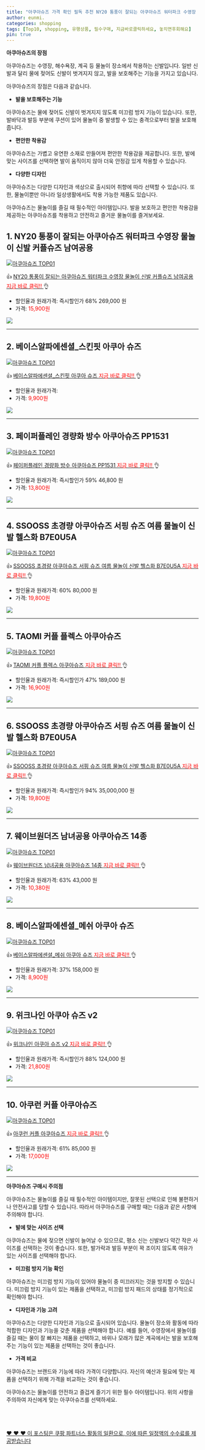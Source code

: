 ```yaml
---
title: "아쿠아슈즈 가격 확인 필독 추천 NY20 통풍이 잘되는 아쿠아슈즈 워터파크 수영장 물놀이 신발 커플슈즈 남여공용 비교 장점 구매가이드"
author: eunmi.
categories: shopping
tags: [Top10, shopping, 유행상품, 필수구매, 지금바로클릭하세요, 놓치면후회해요]
pin: true
---
```

**아쿠아슈즈의 장점**

아쿠아슈즈는 수영장, 해수욕장, 계곡 등 물놀이 장소에서 착용하는 신발입니다. 일반 신발과 달리 물에 젖어도 신발이 벗겨지지 않고, 발을 보호해주는 기능을 가지고 있습니다.

아쿠아슈즈의 장점은 다음과 같습니다.

* **발을 보호해주는 기능**

아쿠아슈즈는 물에 젖어도 신발이 벗겨지지 않도록 미끄럼 방지 기능이 있습니다. 또한, 발바닥과 발등 부분에 쿠션이 있어 물놀이 중 발생할 수 있는 충격으로부터 발을 보호해줍니다.

* **편안한 착용감**

아쿠아슈즈는 가볍고 유연한 소재로 만들어져 편안한 착용감을 제공합니다. 또한, 발에 맞는 사이즈를 선택하면 발이 움직이지 않아 더욱 안정감 있게 착용할 수 있습니다.

* **다양한 디자인**

아쿠아슈즈는 다양한 디자인과 색상으로 출시되어 취향에 따라 선택할 수 있습니다. 또한, 물놀이뿐만 아니라 일상생활에서도 착용 가능한 제품도 있습니다.

아쿠아슈즈는 물놀이를 즐길 때 필수적인 아이템입니다. 발을 보호하고 편안한 착용감을 제공하는 아쿠아슈즈를 착용하고 안전하고 즐거운 물놀이를 즐겨보세요.

   

## 1. NY20 통풍이 잘되는 아쿠아슈즈 워터파크 수영장 물놀이 신발 커플슈즈 남여공용

[![아쿠아슈즈 TOP01](https://thumbnail6.coupangcdn.com/thumbnails/remote/230x230ex/image/vendor_inventory/c1f3/4854537e9454217a1df1498f01a44bde3c570e5bdea85be553ff718f5889.jpg)](https://link.coupang.com/re/AFFSDP?lptag=AF3617701&subid=GithubCoopas&pageKey=7412726131&traceid=V0-153&itemId=19210797224&vendorItemId=86327899444)


👍 [NY20 통풍이 잘되는 아쿠아슈즈 워터파크 수영장 물놀이 신발 커플슈즈 남여공용 <font color=red> 지금 바로 클릭!! </font> ](https://link.coupang.com/re/AFFSDP?lptag=AF3617701&subid=GithubCoopas&pageKey=7412726131&traceid=V0-153&itemId=19210797224&vendorItemId=86327899444) 👌 


- 할인율과 원래가격: 즉시할인가 68%  269,000   원
- 가격: <span style='color:red'>15,900원</span>

[![](/discount_price.png)](https://link.coupang.com/re/AFFSDP?lptag=AF3617701&subid=GithubCoopas&pageKey=7412726131&traceid=V0-153&itemId=19210797224&vendorItemId=86327899444)

---


   

## 2. 베이스알파에센셜_스킨핏 아쿠아 슈즈

[![아쿠아슈즈 TOP01](https://thumbnail8.coupangcdn.com/thumbnails/remote/230x230ex/image/retail/images/551137623347210-c8fb1679-de4f-4f20-b286-b3e2dbaf422c.jpg)](https://link.coupang.com/re/AFFSDP?lptag=AF3617701&subid=GithubCoopas&pageKey=7060014104&traceid=V0-153&itemId=17502692994&vendorItemId=84670005725)


👍 [베이스알파에센셜_스킨핏 아쿠아 슈즈 <font color=red> 지금 바로 클릭!! </font> ](https://link.coupang.com/re/AFFSDP?lptag=AF3617701&subid=GithubCoopas&pageKey=7060014104&traceid=V0-153&itemId=17502692994&vendorItemId=84670005725) 👌 


- 할인율과 원래가격: 
- 가격: <span style='color:red'>9,900원</span>

[![](/discount_price.png)](https://link.coupang.com/re/AFFSDP?lptag=AF3617701&subid=GithubCoopas&pageKey=7060014104&traceid=V0-153&itemId=17502692994&vendorItemId=84670005725)

---


   

## 3. 페이퍼플레인 경량화 방수 아쿠아슈즈 PP1531

[![아쿠아슈즈 TOP01](https://thumbnail7.coupangcdn.com/thumbnails/remote/230x230ex/image/retail/images/3884384350757812-73698eca-8cc0-4b26-88f9-3d3995cbdac3.jpg)](https://link.coupang.com/re/AFFSDP?lptag=AF3617701&subid=GithubCoopas&pageKey=6622105634&traceid=V0-153&itemId=15060978893&vendorItemId=82283348893)


👍 [페이퍼플레인 경량화 방수 아쿠아슈즈 PP1531 <font color=red> 지금 바로 클릭!! </font> ](https://link.coupang.com/re/AFFSDP?lptag=AF3617701&subid=GithubCoopas&pageKey=6622105634&traceid=V0-153&itemId=15060978893&vendorItemId=82283348893) 👌 


- 할인율과 원래가격: 즉시할인가 59%  46,800   원
- 가격: <span style='color:red'>13,800원</span>

[![](/discount_price.png)](https://link.coupang.com/re/AFFSDP?lptag=AF3617701&subid=GithubCoopas&pageKey=6622105634&traceid=V0-153&itemId=15060978893&vendorItemId=82283348893)

---


   

## 4. SSOOSS 초경량 아쿠아슈즈 서핑 슈즈 여름 물놀이 신발 헬스화 B7E0U5A

[![아쿠아슈즈 TOP01](https://thumbnail8.coupangcdn.com/thumbnails/remote/230x230ex/image/vendor_inventory/677f/dedf2ffff121f65409a1a8c2c31bd42a14d2c1d8556ad924aec0e3ec7852.jpg)](https://link.coupang.com/re/AFFSDP?lptag=AF3617701&subid=GithubCoopas&pageKey=7394310091&traceid=V0-153&itemId=19123979206&vendorItemId=86243716928)


👍 [SSOOSS 초경량 아쿠아슈즈 서핑 슈즈 여름 물놀이 신발 헬스화 B7E0U5A <font color=red> 지금 바로 클릭!! </font> ](https://link.coupang.com/re/AFFSDP?lptag=AF3617701&subid=GithubCoopas&pageKey=7394310091&traceid=V0-153&itemId=19123979206&vendorItemId=86243716928) 👌 


- 할인율과 원래가격: 60%  80,000   원
- 가격: <span style='color:red'>19,800원</span>

[![](/discount_price.png)](https://link.coupang.com/re/AFFSDP?lptag=AF3617701&subid=GithubCoopas&pageKey=7394310091&traceid=V0-153&itemId=19123979206&vendorItemId=86243716928)

---


   

## 5. TAOMI 커플 플렉스 아쿠아슈즈

[![아쿠아슈즈 TOP01](https://thumbnail8.coupangcdn.com/thumbnails/remote/230x230ex/image/vendor_inventory/e4b6/785d3b1ccc10a1df3ae5909795e539f96c391bd0677382ecd68adcc8c1ab.jpg)](https://link.coupang.com/re/AFFSDP?lptag=AF3617701&subid=GithubCoopas&pageKey=7449713160&traceid=V0-153&itemId=19391239087&vendorItemId=86503529615)


👍 [TAOMI 커플 플렉스 아쿠아슈즈 <font color=red> 지금 바로 클릭!! </font> ](https://link.coupang.com/re/AFFSDP?lptag=AF3617701&subid=GithubCoopas&pageKey=7449713160&traceid=V0-153&itemId=19391239087&vendorItemId=86503529615) 👌 


- 할인율과 원래가격: 즉시할인가 47%  189,000   원
- 가격: <span style='color:red'>16,900원</span>

[![](/discount_price.png)](https://link.coupang.com/re/AFFSDP?lptag=AF3617701&subid=GithubCoopas&pageKey=7449713160&traceid=V0-153&itemId=19391239087&vendorItemId=86503529615)

---


   

## 6. SSOOSS 초경량 아쿠아슈즈 서핑 슈즈 여름 물놀이 신발 헬스화 B7E0U5A

[![아쿠아슈즈 TOP01](https://thumbnail6.coupangcdn.com/thumbnails/remote/230x230ex/image/vendor_inventory/85d1/93004c62ecca30632254acc6bd10dcc2e34c521e4a2e06ed5a9359642d0e.jpg)](https://link.coupang.com/re/AFFSDP?lptag=AF3617701&subid=GithubCoopas&pageKey=7394310091&traceid=V0-153&itemId=19123979203&vendorItemId=86243716852)


👍 [SSOOSS 초경량 아쿠아슈즈 서핑 슈즈 여름 물놀이 신발 헬스화 B7E0U5A <font color=red> 지금 바로 클릭!! </font> ](https://link.coupang.com/re/AFFSDP?lptag=AF3617701&subid=GithubCoopas&pageKey=7394310091&traceid=V0-153&itemId=19123979203&vendorItemId=86243716852) 👌 


- 할인율과 원래가격: 즉시할인가 94%  35,000,000   원
- 가격: <span style='color:red'>19,800원</span>

[![](/discount_price.png)](https://link.coupang.com/re/AFFSDP?lptag=AF3617701&subid=GithubCoopas&pageKey=7394310091&traceid=V0-153&itemId=19123979203&vendorItemId=86243716852)

---


   

## 7. 웨이브원더즈 남녀공용 아쿠아슈즈 14종

[![아쿠아슈즈 TOP01](https://thumbnail8.coupangcdn.com/thumbnails/remote/230x230ex/image/vendor_inventory/d1cf/e121607140135a554d84e52e4abd506608adacdd8a57a33a732f817e7c82.png)](https://link.coupang.com/re/AFFSDP?lptag=AF3617701&subid=GithubCoopas&pageKey=6805989399&traceid=V0-153&itemId=19161040141&vendorItemId=86700255152)


👍 [웨이브원더즈 남녀공용 아쿠아슈즈 14종 <font color=red> 지금 바로 클릭!! </font> ](https://link.coupang.com/re/AFFSDP?lptag=AF3617701&subid=GithubCoopas&pageKey=6805989399&traceid=V0-153&itemId=19161040141&vendorItemId=86700255152) 👌 


- 할인율과 원래가격: 63%  43,000   원
- 가격: <span style='color:red'>10,380원</span>

[![](/discount_price.png)](https://link.coupang.com/re/AFFSDP?lptag=AF3617701&subid=GithubCoopas&pageKey=6805989399&traceid=V0-153&itemId=19161040141&vendorItemId=86700255152)

---


   

## 8. 베이스알파에센셜_메쉬 아쿠아 슈즈

[![아쿠아슈즈 TOP01](https://thumbnail7.coupangcdn.com/thumbnails/remote/230x230ex/image/retail/images/4853198146372617-f46ae391-3b35-4775-8ab4-42c027d9c6db.jpg)](https://link.coupang.com/re/AFFSDP?lptag=AF3617701&subid=GithubCoopas&pageKey=7060014397&traceid=V0-153&itemId=17502694156&vendorItemId=84670006956)


👍 [베이스알파에센셜_메쉬 아쿠아 슈즈 <font color=red> 지금 바로 클릭!! </font> ](https://link.coupang.com/re/AFFSDP?lptag=AF3617701&subid=GithubCoopas&pageKey=7060014397&traceid=V0-153&itemId=17502694156&vendorItemId=84670006956) 👌 


- 할인율과 원래가격: 37%  158,000   원
- 가격: <span style='color:red'>8,900원</span>

[![](/discount_price.png)](https://link.coupang.com/re/AFFSDP?lptag=AF3617701&subid=GithubCoopas&pageKey=7060014397&traceid=V0-153&itemId=17502694156&vendorItemId=84670006956)

---


   

## 9. 위크나인 아쿠아 슈즈 v2

[![아쿠아슈즈 TOP01](https://thumbnail10.coupangcdn.com/thumbnails/remote/230x230ex/image/vendor_inventory/a413/a85858c46a229bf0d69d352203d13691d1b4af46f64a9722bff0e8b16ca6.jpg)](https://link.coupang.com/re/AFFSDP?lptag=AF3617701&subid=GithubCoopas&pageKey=6603487437&traceid=V0-153&itemId=14944585759&vendorItemId=82194646549)


👍 [위크나인 아쿠아 슈즈 v2 <font color=red> 지금 바로 클릭!! </font> ](https://link.coupang.com/re/AFFSDP?lptag=AF3617701&subid=GithubCoopas&pageKey=6603487437&traceid=V0-153&itemId=14944585759&vendorItemId=82194646549) 👌 


- 할인율과 원래가격: 즉시할인가 88%  124,000   원
- 가격: <span style='color:red'>21,800원</span>

[![](/discount_price.png)](https://link.coupang.com/re/AFFSDP?lptag=AF3617701&subid=GithubCoopas&pageKey=6603487437&traceid=V0-153&itemId=14944585759&vendorItemId=82194646549)

---


   

## 10. 아쿠런 커플 아쿠아슈즈

[![아쿠아슈즈 TOP01](https://thumbnail7.coupangcdn.com/thumbnails/remote/230x230ex/image/retail/images/2020/05/29/18/1/c18dfdb8-5a22-4bb1-a58c-b2affae62ba5.jpg)](https://link.coupang.com/re/AFFSDP?lptag=AF3617701&subid=GithubCoopas&pageKey=1255193911&traceid=V0-153&itemId=2255475441&vendorItemId=70801020392)


👍 [아쿠런 커플 아쿠아슈즈 <font color=red> 지금 바로 클릭!! </font> ](https://link.coupang.com/re/AFFSDP?lptag=AF3617701&subid=GithubCoopas&pageKey=1255193911&traceid=V0-153&itemId=2255475441&vendorItemId=70801020392) 👌 


- 할인율과 원래가격: 61%  85,000   원
- 가격: <span style='color:red'>17,000원</span>

[![](/discount_price.png)](https://link.coupang.com/re/AFFSDP?lptag=AF3617701&subid=GithubCoopas&pageKey=1255193911&traceid=V0-153&itemId=2255475441&vendorItemId=70801020392)

---
**아쿠아슈즈 구매시 주의점**

아쿠아슈즈는 물놀이를 즐길 때 필수적인 아이템이지만, 잘못된 선택으로 인해 불편하거나 안전사고를 당할 수 있습니다. 따라서 아쿠아슈즈를 구매할 때는 다음과 같은 사항에 주의해야 합니다.

* **발에 맞는 사이즈 선택**

아쿠아슈즈는 물에 젖으면 신발이 늘어날 수 있으므로, 평소 신는 신발보다 약간 작은 사이즈를 선택하는 것이 좋습니다. 또한, 발가락과 발등 부분이 꽉 조이지 않도록 여유가 있는 사이즈를 선택해야 합니다.

* **미끄럼 방지 기능 확인**

아쿠아슈즈는 미끄럼 방지 기능이 있어야 물놀이 중 미끄러지는 것을 방지할 수 있습니다. 미끄럼 방지 기능이 있는 제품을 선택하고, 미끄럼 방지 패드의 상태를 정기적으로 확인해야 합니다.

* **디자인과 기능 고려**

아쿠아슈즈는 다양한 디자인과 기능으로 출시되어 있습니다. 물놀이 장소와 활동에 따라 적합한 디자인과 기능을 갖춘 제품을 선택해야 합니다. 예를 들어, 수영장에서 물놀이를 즐길 때는 물이 잘 빠지는 제품을 선택하고, 바위나 모래가 많은 계곡에서는 발을 보호해주는 기능이 있는 제품을 선택하는 것이 좋습니다.

* **가격 비교**

아쿠아슈즈는 브랜드와 기능에 따라 가격이 다양합니다. 자신의 예산과 필요에 맞는 제품을 선택하기 위해 가격을 비교하는 것이 좋습니다.

아쿠아슈즈는 물놀이를 안전하고 즐겁게 즐기기 위한 필수 아이템입니다. 위의 사항을 주의하여 자신에게 맞는 아쿠아슈즈를 선택하세요.<br><br><br><br><br> [ ❤ ❤ ❤ 이 포스팅은 쿠팡 파트너스 활동의 일환으로, 이에 따른 일정액의 수수료를 제공받습니다](https://link.coupang.com/a/bcEFyh)